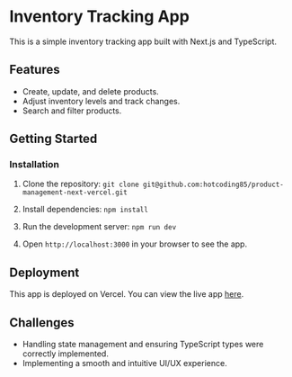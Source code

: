 # Inventory Tracking App

This is a simple inventory tracking app built with Next.js and TypeScript.

## Features
- Create, update, and delete products.
- Adjust inventory levels and track changes.
- Search and filter products.

## Getting Started

### Installation

1. Clone the repository:
`git clone git@github.com:hotcoding85/product-management-next-vercel.git`

2. Install dependencies:
`npm install`

3. Run the development server:
`npm run dev`

4. Open `http://localhost:3000` in your browser to see the app.

## Deployment

This app is deployed on Vercel. You can view the live app [here](your-vercel-url).

## Challenges

- Handling state management and ensuring TypeScript types were correctly implemented.
- Implementing a smooth and intuitive UI/UX experience.
